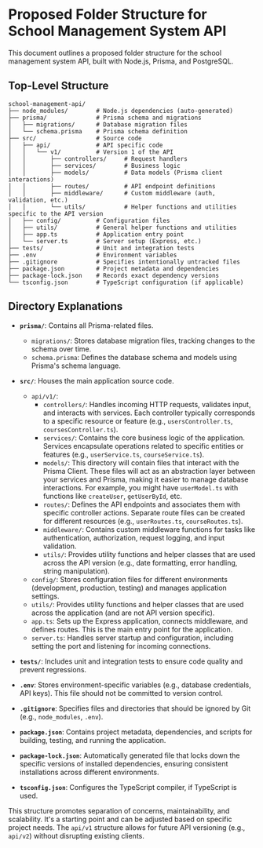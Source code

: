 # Proposed Folder Structure for School Management System API

This document outlines a proposed folder structure for the school management system API, built with Node.js, Prisma, and PostgreSQL.

## Top-Level Structure

```
school-management-api/
├── node_modules/        # Node.js dependencies (auto-generated)
├── prisma/              # Prisma schema and migrations
│   ├── migrations/      # Database migration files
│   └── schema.prisma    # Prisma schema definition
├── src/                 # Source code
│   ├── api/             # API specific code
│   │   └── v1/          # Version 1 of the API
│   │       ├── controllers/     # Request handlers
│   │       ├── services/        # Business logic
│   │       ├── models/          # Data models (Prisma client interactions)
│   │       ├── routes/          # API endpoint definitions
│   │       ├── middleware/      # Custom middleware (auth, validation, etc.)
│   │       └── utils/           # Helper functions and utilities specific to the API version
│   ├── config/          # Configuration files
│   ├── utils/           # General helper functions and utilities
│   ├── app.ts           # Application entry point
│   └── server.ts        # Server setup (Express, etc.)
├── tests/               # Unit and integration tests
├── .env                 # Environment variables
├── .gitignore           # Specifies intentionally untracked files
├── package.json         # Project metadata and dependencies
├── package-lock.json    # Records exact dependency versions
└── tsconfig.json        # TypeScript configuration (if applicable)
```

## Directory Explanations

*   **`prisma/`**: Contains all Prisma-related files.
    *   `migrations/`: Stores database migration files, tracking changes to the schema over time.
    *   `schema.prisma`: Defines the database schema and models using Prisma's schema language.

*   **`src/`**: Houses the main application source code.
    *   `api/v1/`:
        *   `controllers/`: Handles incoming HTTP requests, validates input, and interacts with services. Each controller typically corresponds to a specific resource or feature (e.g., `usersController.ts`, `coursesController.ts`).
        *   `services/`: Contains the core business logic of the application. Services encapsulate operations related to specific entities or features (e.g., `userService.ts`, `courseService.ts`).
        *   `models/`: This directory will contain files that interact with the Prisma Client. These files will act as an abstraction layer between your services and Prisma, making it easier to manage database interactions. For example, you might have `userModel.ts` with functions like `createUser`, `getUserById`, etc.
        *   `routes/`: Defines the API endpoints and associates them with specific controller actions. Separate route files can be created for different resources (e.g., `userRoutes.ts`, `courseRoutes.ts`).
        *   `middleware/`: Contains custom middleware functions for tasks like authentication, authorization, request logging, and input validation.
        *   `utils/`: Provides utility functions and helper classes that are used across the API version (e.g., date formatting, error handling, string manipulation).
    *   `config/`: Stores configuration files for different environments (development, production, testing) and manages application settings.
    *   `utils/`: Provides utility functions and helper classes that are used across the application (and are not API version specific).
    *   `app.ts`: Sets up the Express application, connects middleware, and defines routes. This is the main entry point for the application.
    *   `server.ts`: Handles server startup and configuration, including setting the port and listening for incoming connections.

*   **`tests/`**: Includes unit and integration tests to ensure code quality and prevent regressions.

*   **`.env`**: Stores environment-specific variables (e.g., database credentials, API keys). This file should not be committed to version control.

*   **`.gitignore`**: Specifies files and directories that should be ignored by Git (e.g., `node_modules`, `.env`).

*   **`package.json`**: Contains project metadata, dependencies, and scripts for building, testing, and running the application.

*   **`package-lock.json`**: Automatically generated file that locks down the specific versions of installed dependencies, ensuring consistent installations across different environments.

*   **`tsconfig.json`**: Configures the TypeScript compiler, if TypeScript is used.

This structure promotes separation of concerns, maintainability, and scalability. It's a starting point and can be adjusted based on specific project needs. The `api/v1` structure allows for future API versioning (e.g., `api/v2`) without disrupting existing clients.